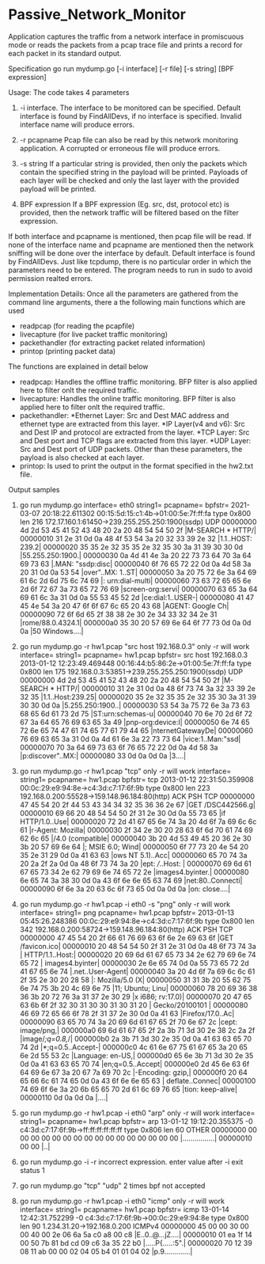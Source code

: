 # Passive_Network_Monitor
Application captures the traffic from a network interface in promiscuous mode or reads the packets from a pcap trace file and prints a record for each packet in its standard output.

Specification
go run mydump.go [-i interface] [-r file] [-s string] [BPF expression]

Usage:
The code takes 4 parameters

1) -i interface.
The interface to be monitored can be specified. Default interface is found by FindAllDevs, if no interface is specified. Invalid interface 
name will produce errors.

2) -r pcapname
Pcap file can also be read by this network monitoring application. A corrupted or erroneous file will produce errors.

3) -s string
If a particular string is provided, then only the packets which contain the specified string in the payload will be printed. Payloads of
each layer will be checked and only the last layer with the provided payload will be printed.

4) BPF expression
If a BPF expression (Eg. src, dst, protocol etc) is provided, then the network traffic will be filtered based on the filter expression.

If both interface and pcapname is mentioned, then pcap file will be read.
If none of the interface name and pcapname are mentioned then the network sniffing will be done over the interface by default.
Default interface is found by FindAllDevs.
Just like tcpdump, there is no particular order in which the parameters need to be entered.
The program needs to run in sudo to avoid permission realted errors.

Implementation Details:
Once all the parameters are gathered from the command line arguments, there a the following main functions which are used
- readpcap (for reading the pcapfile)
- livecapture (for live packet traffic monitoring)
- packethandler (for extracting packet related information)
- printop (printing packet data)

The functions are explained in detail below
- readpcap: Handles the offline traffic monitoring. BFP filter is also applied here to filter onlt the required traffic. 
- livecapture: Handles the online traffic monitoring. BFP filter is also applied here to filter onlt the required traffic. 
- packethandler: 
*Ethernet Layer: Src and Dest MAC address and ethernet type are extracted from this layer.
*IP Layer(v4 and v6): Src and Dest IP and protocol are extracted from the layer.
*TCP Layer: Src and Dest port and TCP flags are extracted from this layer.
*UDP Layer: Src and Dest port of UDP packets.
Other than these parameters, the payload is also checked at each layer.
- printop: Is used to print the output in the format specified in the hw2.txt file.

Output samples
1. go run mydump.go
interface=  eth0
string1=
pcapname=
bpfstr=
2021-03-07 20:18:22.611302 00:15:5d:15:c1:4b->01:00:5e:7f:ff:fa type 0x800 len 216
172.17.160.1:61450->239.255.255.250:1900(ssdp) UDP
00000000  4d 2d 53 45 41 52 43 48  20 2a 20 48 54 54 50 2f  |M-SEARCH * HTTP/|
00000010  31 2e 31 0d 0a 48 4f 53  54 3a 20 32 33 39 2e 32  |1.1..HOST: 239.2|
00000020  35 35 2e 32 35 35 2e 32  35 30 3a 31 39 30 30 0d  |55.255.250:1900.|
00000030  0a 4d 41 4e 3a 20 22 73  73 64 70 3a 64 69 73 63  |.MAN: "ssdp:disc|
00000040  6f 76 65 72 22 0d 0a 4d  58 3a 20 31 0d 0a 53 54  |over"..MX: 1..ST|
00000050  3a 20 75 72 6e 3a 64 69  61 6c 2d 6d 75 6c 74 69  |: urn:dial-multi|
00000060  73 63 72 65 65 6e 2d 6f  72 67 3a 73 65 72 76 69  |screen-org:servi|
00000070  63 65 3a 64 69 61 6c 3a  31 0d 0a 55 53 45 52 2d  |ce:dial:1..USER-|
00000080  41 47 45 4e 54 3a 20 47  6f 6f 67 6c 65 20 43 68  |AGENT: Google Ch|
00000090  72 6f 6d 65 2f 38 38 2e  30 2e 34 33 32 34 2e 31  |rome/88.0.4324.1|
000000a0  35 30 20 57 69 6e 64 6f  77 73 0d 0a 0d 0a        |50 Windows....|

2. go run mydump.go  -r hw1.pcap "src host 192.168.0.3"
only -r will work
interface= 
string1=
pcapname= hw1.pcap
bpfstr= src host 192.168.0.3
2013-01-12 12:23:49.469448 00:16:44:b5:86:2e->01:00:5e:7f:ff:fa type 0x800 len 175
192.168.0.3:53851->239.255.255.250:1900(ssdp) UDP
00000000  4d 2d 53 45 41 52 43 48  20 2a 20 48 54 54 50 2f  |M-SEARCH * HTTP/|
00000010  31 2e 31 0d 0a 48 6f 73  74 3a 32 33 39 2e 32 35  |1.1..Host:239.25|
00000020  35 2e 32 35 35 2e 32 35  30 3a 31 39 30 30 0d 0a  |5.255.250:1900..|
00000030  53 54 3a 75 72 6e 3a 73  63 68 65 6d 61 73 2d 75  |ST:urn:schemas-u|
00000040  70 6e 70 2d 6f 72 67 3a  64 65 76 69 63 65 3a 49  |pnp-org:device:I|
00000050  6e 74 65 72 6e 65 74 47  61 74 65 77 61 79 44 65  |nternetGatewayDe|
00000060  76 69 63 65 3a 31 0d 0a  4d 61 6e 3a 22 73 73 64  |vice:1..Man:"ssd|
00000070  70 3a 64 69 73 63 6f 76  65 72 22 0d 0a 4d 58 3a  |p:discover"..MX:|
00000080  33 0d 0a 0d 0a                                    |3....|

3. go run mydump.go  -r hw1.pcap "tcp"
only -r will work
interface=
string1=
pcapname=  hw1.pcap
bpfstr=  tcp
2013-01-12 22:31:50.359908 00:0c:29:e9:94:8e->c4:3d:c7:17:6f:9b type 0x800 len 223
192.168.0.200:55528->159.148.96.184:80(http) ACK PSH TCP
00000000  47 45 54 20 2f 44 53 43  34 34 32 35 36 36 2e 67  |GET /DSC442566.g|
00000010  69 66 20 48 54 54 50 2f  31 2e 30 0d 0a 55 73 65  |if HTTP/1.0..Use|
00000020  72 2d 41 67 65 6e 74 3a  20 4d 6f 7a 69 6c 6c 61  |r-Agent: Mozilla|
00000030  2f 34 2e 30 20 28 63 6f  6d 70 61 74 69 62 6c 65  |/4.0 (compatible|
00000040  3b 20 4d 53 49 45 20 36  2e 30 3b 20 57 69 6e 64  |; MSIE 6.0; Wind|
00000050  6f 77 73 20 4e 54 20 35  2e 31 29 0d 0a 41 63 63  |ows NT 5.1)..Acc|
00000060  65 70 74 3a 20 2a 2f 2a  0d 0a 48 6f 73 74 3a 20  |ept: */*..Host: |
00000070  69 6d 61 67 65 73 34 2e  62 79 69 6e 74 65 72 2e  |images4.byinter.|
00000080  6e 65 74 3a 38 30 0d 0a  43 6f 6e 6e 65 63 74 69  |net:80..Connecti|
00000090  6f 6e 3a 20 63 6c 6f 73  65 0d 0a 0d 0a           |on: close....|

4. go run mydump.go  -r hw1.pcap -i eth0 -s "png"
only -r will work
interface=
string1=  png
pcapname=  hw1.pcap
bpfstr=
2013-01-13 05:45:26.248386 00:0c:29:e9:94:8e->c4:3d:c7:17:6f:9b type 0x800 len 342
192.168.0.200:58724->159.148.96.184:80(http) ACK PSH TCP
00000000  47 45 54 20 2f 66 61 76  69 63 6f 6e 2e 69 63 6f  |GET /favicon.ico|
00000010  20 48 54 54 50 2f 31 2e  31 0d 0a 48 6f 73 74 3a  | HTTP/1.1..Host:|
00000020  20 69 6d 61 67 65 73 34  2e 62 79 69 6e 74 65 72  | images4.byinter|
00000030  2e 6e 65 74 0d 0a 55 73  65 72 2d 41 67 65 6e 74  |.net..User-Agent|
00000040  3a 20 4d 6f 7a 69 6c 6c  61 2f 35 2e 30 20 28 58  |: Mozilla/5.0 (X|
00000050  31 31 3b 20 55 62 75 6e  74 75 3b 20 4c 69 6e 75  |11; Ubuntu; Linu|
00000060  78 20 69 36 38 36 3b 20  72 76 3a 31 37 2e 30 29  |x i686; rv:17.0)|
00000070  20 47 65 63 6b 6f 2f 32  30 31 30 30 31 30 31 20  | Gecko/20100101 |
00000080  46 69 72 65 66 6f 78 2f  31 37 2e 30 0d 0a 41 63  |Firefox/17.0..Ac|
00000090  63 65 70 74 3a 20 69 6d  61 67 65 2f 70 6e 67 2c  |cept: image/png,|
000000a0  69 6d 61 67 65 2f 2a 3b  71 3d 30 2e 38 2c 2a 2f  |image/*;q=0.8,*/|
000000b0  2a 3b 71 3d 30 2e 35 0d  0a 41 63 63 65 70 74 2d  |*;q=0.5..Accept-|
000000c0  4c 61 6e 67 75 61 67 65  3a 20 65 6e 2d 55 53 2c  |Language: en-US,|
000000d0  65 6e 3b 71 3d 30 2e 35  0d 0a 41 63 63 65 70 74  |en;q=0.5..Accept|
000000e0  2d 45 6e 63 6f 64 69 6e  67 3a 20 67 7a 69 70 2c  |-Encoding: gzip,|
000000f0  20 64 65 66 6c 61 74 65  0d 0a 43 6f 6e 6e 65 63  | deflate..Connec|
00000100  74 69 6f 6e 3a 20 6b 65  65 70 2d 61 6c 69 76 65  |tion: keep-alive|
00000110  0d 0a 0d 0a                                       |....|

5. go run mydump.go  -r hw1.pcap -i eth0 "arp"
only -r will work
interface=
string1= 
pcapname=  hw1.pcap
bpfstr= arp
13-01-12 19:12:20.355375 -0 c4:3d:c7:17:6f:9b->ff:ff:ff:ff:ff:ff type 0x806 len 60
OTHER
00000000  00 00 00 00 00 00 00 00  00 00 00 00 00 00 00 00  |................|
00000010  00 00                                             |..|

6. go run mydump.go -i -r
incorrect expression. enter value after -i
exit status 1

7. go run mydump.go "tcp" "udp"
2 times bpf not accepted

8. go run mydump.go  -r hw1.pcap -i eth0 "icmp"
only -r will work
interface=
string1=
pcapname=  hw1.pcap
bpfstr=  icmp
13-01-14 12:42:31.752299 -0 c4:3d:c7:17:6f:9b->00:0c:29:e9:94:8e type 0x800 len 90
1.234.31.20->192.168.0.200 ICMPv4
00000000  45 00 00 30 00 00 40 00  2e 06 6a 5a c0 a8 00 c8  |E..0..@...jZ....|
00000010  01 ea 1f 14 00 50 7b 81  bd cd 09 c6 3a 35 22 b0  |.....P{.....:5".|
00000020  70 12 39 08 11 ab 00 00  02 04 05 b4 01 01 04 02  |p.9.............|

